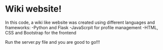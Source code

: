 # Wiki website!

In this code, a wiki like website was created using different languages and frameworks:
    -Python and Flask
    -JavaScrpit for profile management
    -HTML, CSS and Bootstrap for the frontend

Run the server.py file and you are good to go!!! 